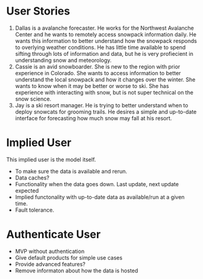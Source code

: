 # User Stories
1. Dallas is a avalanche forecaster. He works for the Northwest Avalanche Center and he wants to remotely access snowpack information daily. He wants this information to better understand how the snowpack responds to overlying weather conditions. He has little time available to spend sifting through lots of information and data, but he is very profiecient in understanding snow and meteorology.
2. Cassie is an avid snowboarder. She is new to the region with prior experience in Colorado. She wants to access information to better understand the local snowpack and how it changes over the winter. She wants to know when it may be better or worse to ski. She has experience with interacting with snow, but is not super technical on the snow science.
3. Jay is a ski resort manager. He is trying to better understand when to deploy snowcats for grooming trails. He desires a simple and up-to-date interface for forecasting how much snow may fall at his resort. 

# Implied User
This implied user is the model itself.
- To make sure the data is available and rerun.
- Data caches?
- Functionality when the data goes down. Last update, next update expected
- Implied functonality with up-to-date data as available/run at a given time. 
- Fault tolerance. 
 
# Authenticate User
- MVP without authentication
- Give default products for simple use cases
- Provide advanced features? 
- Remove informaton about how the data is hosted 

